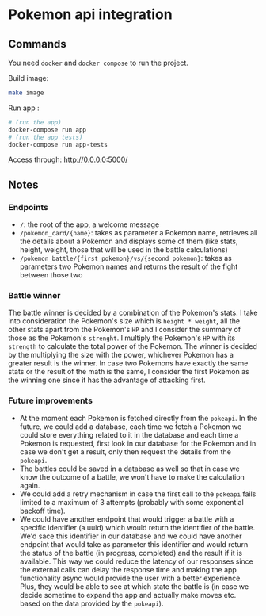 # Pokemon api integration

## Commands
You need `docker` and `docker compose` to run the project.

Build image:
```bash
make image
```

Run app :
```bash
# (run the app)
docker-compose run app
# (run the app tests)
docker-compose run app-tests
```

Access through: http://0.0.0.0:5000/

## Notes

### Endpoints
- `/`: the root of the app, a welcome message
- `/pokemon_card/{name}`: takes as parameter a Pokemon name, retrieves all the details about a Pokemon and displays some of them (like stats, height, weight, those that will be used in the battle calculations)
- `/pokemon_battle/{first_pokemon}/vs/{second_pokemon}`: takes as parameters two Pokemon names and returns the result of the fight between those two

### Battle winner

The battle winner is decided by a combination of the Pokemon's stats.
I take into consideration the Pokemon's size which is `height * weight`, all the other stats apart from the Pokemon's `HP` and I consider the summary of those as the Pokemon's `strenght`. I multiply the Pokemon's `HP` with its `strength` to calculate the total power of the Pokemon. The winner is decided by the multiplying the size with the power, whichever Pokemon has a greater result is the winner. In case two Pokemons have exactly the same stats or the result of the math is the same, I consider the first Pokemon as the winning one since it has the advantage of attacking first.

### Future improvements
- At the moment each Pokemon is fetched directly from the `pokeapi`. In the future, we could add a database, each time we fetch a Pokemon we could store everything related to it in the database and each time a Pokemon is requested, first look in our database for the Pokemon and in case we don't get a result, only then request the details from the `pokeapi`.
- The battles could be saved in a database as well so that in case we know the outcome of a battle, we won't have to make the calculation again.
- We could add a retry mechanism in case the first call to the `pokeapi` fails limited to a maximum of 3 attempts (probably with some exponential backoff time).
- We could have another endpoint that would trigger a battle with a specific identifier (a uuid) which would return the identifier of the battle. We'd sace this identifier in our database and we could have another endpoint that would take as parameter this identifier and would return the status of the battle (in progress, completed) and the result if it is available. This way we could reduce the latency of our responses since the external calls can delay the response time and making the app functionality async would provide the user with a better experience. Plus, they would be able to see at which state the battle is (in case we decide sometime to expand the app and actually make moves etc. based on the data provided by the `pokeapi`).
